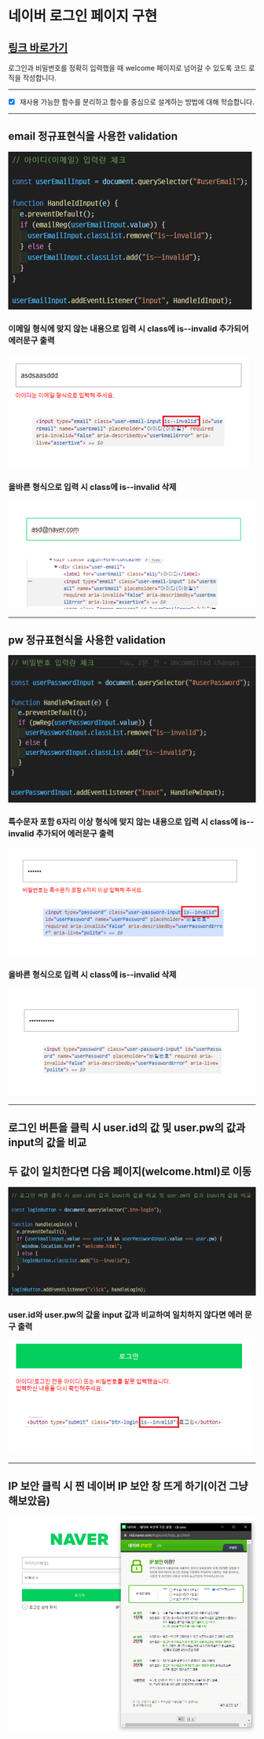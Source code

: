 # 네이버 로그인 페이지 구현

## [링크 바로가기](https://bellori729.github.io/js-homework/mission01/naver_login/)

로그인과 비밀번호를 정확히 입력했을 때 welcome 페이지로 넘어갈 수 있도록 코드 로직을 작성합니다.


---
- [x] 재사용 가능한 함수를 분리하고 함수를 중심으로 설계하는 방법에 대해 학습합니다.

---

## email 정규표현식을 사용한 validation

![](https://github.com/bellori729/js-homework/blob/main/mission01/explain/EmailCheck.png?raw=true)

### 이메일 형식에 맞지 않는 내용으로 입력 시 class에 is--invalid 추가되어 에러문구 출력

![](https://github.com/bellori729/js-homework/blob/main/mission01/explain/EmailCheck2.png?raw=true)

### 올바른 형식으로 입력 시 class에 is--invalid 삭제

![](https://github.com/bellori729/js-homework/blob/main/mission01/explain/EmailCheck3.png?raw=true)

---

## pw 정규표현식을 사용한 validation

![](https://github.com/bellori729/js-homework/blob/main/mission01/explain/PwCheck.png?raw=true)

### 특수문자 포함 6자리 이상 형식에 맞지 않는 내용으로 입력 시 class에 is--invalid 추가되어 에러문구 출력

![](https://github.com/bellori729/js-homework/blob/main/mission01/explain/PwCheck2.png?raw=true)

### 올바른 형식으로 입력 시 class에 is--invalid 삭제

![](https://github.com/bellori729/js-homework/blob/main/mission01/explain/PwCheck3.png?raw=true)

---

## 로그인 버튼을 클릭 시 user.id의 값 및 user.pw의 값과 input의 값을 비교
## 두 값이 일치한다면 다음 페이지(welcome.html)로 이동

![](https://github.com/bellori729/js-homework/blob/main/mission01/explain/LoginCheck.png?raw=true)

### user.id와 user.pw의 값을 input 값과 비교하여 일치하지 않다면 에러 문구 출력
![](https://github.com/bellori729/js-homework/blob/main/mission01/explain/LoginCheck2.png?raw=true)

---

## IP 보안 클릭 시 찐 네이버 IP 보안 창 뜨게 하기(이건 그냥 해보았음)

![](https://github.com/bellori729/js-homework/blob/main/mission01/explain/ipSecurity.png?raw=true)